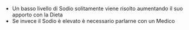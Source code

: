 - Un basso livello di Sodio solitamente viene risolto aumentando il suo apporto con la Dieta
- Se invece il Sodio è elevato è necessario parlarne con un Medico
